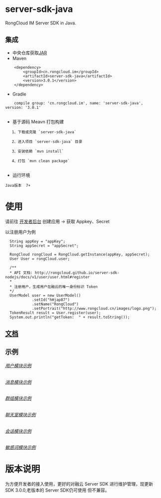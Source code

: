 server-sdk-java
=================

RongCloud IM Server SDK in Java.

## 集成

   * 中央仓库获取[JAR](http://search.maven.org/remotecontent?filepath=cn/rongcloud/im/server-sdk-java/3.0.1/server-sdk-java-3.0.1.jar)
   * Maven
```
    <dependency>
        <groupId>cn.rongcloud.im</groupId>
        <artifactId>server-sdk-java</artifactId>
        <version>3.0.1</version>
    </dependency>
```
   * Gradle
```
    compile group: 'cn.rongcloud.im', name: 'server-sdk-java', version: '3.0.1'
   
```
   * 基于源码 Meavn 打包构建
```
   1、下载或克隆 `server-sdk-java`
   
   2、进入项目 `server-sdk-java` 目录
   
   3、安装依赖 `mvn install`
   
   4、打包 `mvn clean package`
   
```
   * 运行环境
   
    Java版本  7+

# 使用

请前往 [开发者后台](https://developer.rongcloud.cn/) 创建应用 -> 获取 Appkey、Secret

以注册用户为例

```
  String appKey = "appKey";
  String appSecret = "appSecret";
       
  RongCloud rongCloud = RongCloud.getInstance(appKey, appSecret);
  User User = rongCloud.user;

  /**
  * API 文档: http://rongcloud.github.io/server-sdk-nodejs/docs/v1/user/user.html#register
  *
  * 注册用户，生成用户在融云的唯一身份标识 Token
  */
  UserModel user = new UserModel()
            .setId("hHjap87")
            .setName("RongCloud")
            .setPortrait("http://www.rongcloud.cn/images/logo.png");
  TokenResult result = User.register(user);
  System.out.println("getToken:  " + result.toString());

```


## [文档](http://rongcloud.github.io/server-sdk-nodejs/docs/v1/)

## 示例

###### [用户模块示例](./src/main/java/io/rong/example/user)

###### [消息模块示例](./src/main/java/io/rong/example/message/MessageExample.java)

###### [群组模块示例](./src/main/java/io/rong/example/group)

###### [聊天室模块示例](./src/main/java/io/rong/example/chatroom/)

###### [会话模块示例](./src/main/java/io/rong/example/conversation/ConversationExample.java)

###### [敏感词模块示例](./src/main/java/io/rong/example/sensitive/SensitiveExample.java)


# 版本说明
为方便开发者的接入使用，更好的对融云 Server SDK 进行维护管理，现更新SDK 3.0.0,老版本的 Server SDK仍可使用
但不兼容。
